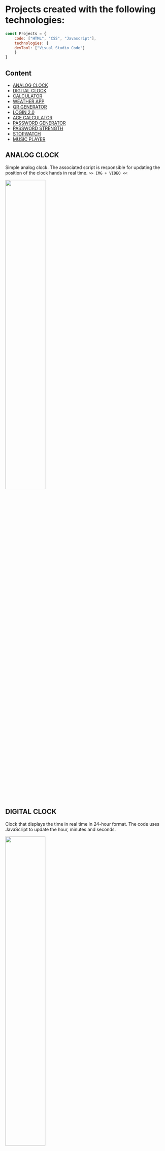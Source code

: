 # Projects created with the following technologies:

```javascript
const Projects = {
  	code: ["HTML", "CSS", "Javascript"],
	technologies: {
	devTool: ["Visual Studio Code"]
	}
}
```
## Content
<ul>
	<li><a href="https://github.com/dwn10/Analog-Clock/tree/main/DIGITAL-CLOCK/ANALOG-UHR">ANALOG CLOCK</a></li>
	<li><a href="https://github.com/dwn10/Analog-Clock/tree/main/DIGITAL-CLOCK">DIGITAL CLOCK</a></li>
	<li><a href="https://github.com/dwn10/Analog-Clock/tree/main/DIGITAL-CLOCK/CALCULATOR">CALCULATOR</a></li>
	<li><a href="https://github.com/dwn10/Analog-Clock/tree/main/DIGITAL-CLOCK/WEATHER-APP">WEATHER APP</a></li>
	<li><a href="https://github.com/dwn10/Analog-Clock/tree/main/DIGITAL-CLOCK/QR-GENERATOR">QR GENERATOR</a></li>
	<li><a href="https://github.com/dwn10/Analog-Clock/tree/main/DIGITAL-CLOCK/LOGIN%202.0">LOGIN 2.0</a></li>
	<li><a href="https://github.com/dwn10/Analog-Clock/tree/main/DIGITAL-CLOCK/AGE-CALCULATOR">AGE CALCULATOR</a></li>
	<li><a href="https://github.com/dwn10/Analog-Clock/tree/main/DIGITAL-CLOCK/PASSWORD-GENERATOR">PASSWORD GENERATOR</a></li>
	<li><a href="https://github.com/dwn10/Analog-Clock/tree/main/DIGITAL-CLOCK/PASSWORD-STRENGTH">PASSWORD STRENGTH</a></li>
	<li><a href="https://github.com/dwn10/Analog-Clock/tree/main/DIGITAL-CLOCK/STOPWATCH">STOPWATCH</a></li>
	<li><a href="https://github.com/dwn10/Analog-Clock/tree/main/DIGITAL-CLOCK/MUSIC-PLAYER">MUSIC PLAYER</a></li>
</ul>

## ANALOG CLOCK
Simple analog clock. The associated script is responsible for updating the position of the clock hands in real time.
`>> IMG + VIDEO <<`

<a href="https://media.discordapp.net/attachments/1185882189393575976/1185895477300957224/clock-1.gif?ex=65f6c9ba&is=65e454ba&hm=73bb610c3b2c0b4e18e110da9a34c6d96b446a1fd883e0a4894dc0c995bab4d6&=&width=1145&height=597"><img src="https://media.discordapp.net/attachments/1214730549969813504/1215137591658025030/analog-clock.JPG?ex=65fba812&is=65e93312&hm=cbd0b8b3dfe72d67bbb8ae5c68d7ac5cf3f4985a294016a23aa4e032f8d8df02&=&format=webp&width=1148&height=597" style="height: 50%; width:50%;"/></a>

## DIGITAL CLOCK
Clock that displays the time in real time in 24-hour format. 
The code uses JavaScript to update the hour, minutes and seconds.

<a href="https://media.discordapp.net/attachments/1185882189393575976/1185899469334642738/clock-2.gif?ex=65f6cd72&is=65e45872&hm=af8ec9fe6bddbc5f461a49d3852dd328ce9b014ff0496f432f2b5afaf0d2e0b9&=&width=1145&height=597"><img src="https://media.discordapp.net/attachments/1214730549969813504/1215137592111144990/digital-clock.JPG?ex=65fba812&is=65e93312&hm=b5fc65168c83451a76db5904f5d22ccbf8b536ac1e495a0b032683062bc0f1a3&=&format=webp&width=1148&height=597" style="height: 50%; width:50%;"/></a>

## CALCULATOR
Simple calculator that allows the user to enter mathematical expressions, 
perform basic mathematical operations and display the result.

<a href="https://media.discordapp.net/attachments/1185882189393575976/1185900714992615444/calculator.gif?ex=65f6ce9b&is=65e4599b&hm=325e75ddb31f4efdaf3d7cccb62d5befc26ab7dab9a7f6e98f0c757b6278990f&=&width=1145&height=597"><img src="https://media.discordapp.net/attachments/1214730549969813504/1215137592488755240/calculator-1.JPG?ex=65fba812&is=65e93312&hm=8621a1e003ad477f20db1c68d8171fcf32f57f93c886e6e7a946ddde3f2a9c52&=&format=webp&width=1146&height=597" style="height: 50%; width:50%;"/></a>

## WEATHER APP
An App that displays the current weather for a given city. 
The application uses the OpenWeatherMap API to obtain weather information.

<a href="https://media.discordapp.net/attachments/1185882189393575976/1185904744271708200/wetter.gif?ex=65f6d25c&is=65e45d5c&hm=a0b558ab8a6ac282eacaf690ed2fbfdf9202daafdefa29a9fa6ffbb04ff8329a&=&width=1145&height=597"><img src="https://media.discordapp.net/attachments/1214730549969813504/1215137592744611920/wetter-1.JPG?ex=65fba812&is=65e93312&hm=087cf0d8809bdb5b2f3b93107eb12037ff3b40fdb853ad953f875c2530296818&=&format=webp&width=1149&height=597" style="height: 50%; width:50%;"/></a>

## QR GENERATOR
It is a simple form with a text field to enter text or URL and a button to generate a QR code. 
The JavaScript code captures the user input, 
generates a QR code and displays it in an image.

<a href="https://media.discordapp.net/attachments/1185882189393575976/1185902096667644026/QR-generator.gif?ex=65f6cfe4&is=65e45ae4&hm=c7aa090e37b36c0c2e652f594576c630a733ab70e50e525e83383a7188e0ac4e&=&width=1145&height=597"><img src="https://media.discordapp.net/attachments/1214730549969813504/1215137593012912188/QR-generator-1.JPG?ex=65fba812&is=65e93312&hm=353de77389e1306c080e230cfe6b231b23b4adf20e6bb6ec6a19e1c219b5539e&=&format=webp&width=1149&height=597" style="height: 50%; width:50%;"/></a>

## LOGIN 2.0
It is a form for user registration with a modern interface, simple login has two options: create a new account or login with an existing account.

<a href="https://media.discordapp.net/attachments/1185882189393575976/1185904829730664478/login-2.0.gif?ex=65f6d270&is=65e45d70&hm=47eda28fd9a1b4780cb14c3ea0720ef9b3578ae1bd8ff9118c08888b971c602a&=&width=1145&height=597"><img src="https://media.discordapp.net/attachments/1214730549969813504/1215137593264447549/login-2.0-1.JPG?ex=65fba812&is=65e93312&hm=d0b79c6d5fa575185a3a80dc8f5e3879b98da66209c6f601ef60332a784a9ae2&=&format=webp&width=1146&height=597" style="height: 50%; width:50%;"/></a>

## AGE CALCULATOR
A simple age calculator that takes a date of birth as input and displays the user's current age.

<a href="https://media.discordapp.net/attachments/1185882189393575976/1185904916657602600/age-calculator-2.gif?ex=65f6d285&is=65e45d85&hm=dbafb97ad9bfb77da13273489fb6a641f55b400fca7a931ce913a3feefead1e9&=&width=1145&height=597"><img src="https://media.discordapp.net/attachments/1214730549969813504/1215137593621225502/age-calculator-1.JPG?ex=65fba812&is=65e93312&hm=d65693cb00113d37c79f9c18bde5b73ced4fca62dc81e41c8b3edbac6475e732&=&format=webp&width=1146&height=597" style="height: 50%; width:50%;"/></a>

## PASSWORD GENERATOR
This App generates a random 12-character password containing uppercase letters, lowercase letters, numbers and symbols. 
The code uses JavaScript to create a user interface with a text field to display the generated password, 
a button to generate a new password and a button to copy the generated password to the clipboard.

<a href="https://media.discordapp.net/attachments/1185882189393575976/1185904989969854464/password-generator-1.gif?ex=65f6d296&is=65e45d96&hm=6d0678fc70ef9c97edde3c9a9edb12562c2705f56d5ddd7ede5f04ad9d8f7d33&=&width=1145&height=597"><img src="https://media.discordapp.net/attachments/1214730549969813504/1215137777621147728/password-generator.png?ex=65fba83e&is=65e9333e&hm=d7979a9604f3940749093811e291af120814468118b5f9c403431854c16a4f1a&=&format=webp&quality=lossless&width=1145&height=597" style="height: 50%; width:50%;"/></a>

## PASSWORD STRENGTH
The code creates a simple user interface to evaluate the strength of a password. 
The interface consists of a password input field, a submit button and a message indicating the password strength.

<a href="https://media.discordapp.net/attachments/1185882189393575976/1186550588129943652/password-strength.gif?ex=65f92bd9&is=65e6b6d9&hm=f815065e3ffd76392f0571ce51a760e20748efafd7ef3bc0d6dbfa2749b5ff8d&=&width=1062&height=597"><img src="https://media.discordapp.net/attachments/1214730549969813504/1215137777885384714/password-strength-1.JPG?ex=65fba83e&is=65e9333e&hm=615de7341130e7449b2b6848b8f88a6aac1dfbbb04466e865e676467581bb538&=&format=webp&width=1060&height=597" style="height: 50%; width:50%;"/></a>

## STOPWATCH
Simple stopwatch. The user interface consists of three buttons: "Play", "Stop" and "Reload". 
The "Play" button starts the stopwatch, the "Stop" button stops it and the "Reload" button restarts.

<a href="https://media.discordapp.net/attachments/1185882189393575976/1186755169522819112/stopuhr.gif?ex=65f9ea61&is=65e77561&hm=977e50af48ef2e6dbe6243d110112967e63ff081fff6a44cb0184907887e84ee&=&width=1062&height=597"><img src="https://media.discordapp.net/attachments/1214730549969813504/1215137778149363754/stopuhr-1.JPG?ex=65fba83e&is=65e9333e&hm=6a657b86416e804a16cda81dad8152e218e27e129a74bc898e8da09b22d58297&=&format=webp&width=1064&height=597" style="height: 50%; width:50%;"/></a>

## MUSIC PLAYER
Minimalistic music player with basic controls such as play, pause, 
forward and rewind. The player displays an image of the song and its title, 
and also has a slider to adjust the playback progress.

<a href="https://media.discordapp.net/attachments/1185882189393575976/1186928869534597172/music_player.gif?ex=65fa8c26&is=65e81726&hm=9a6b0fca13d31e5a3f904a2a4f8eb44919efb7a60a864f2e222d20664b157024&=&width=1062&height=597"><img src="https://media.discordapp.net/attachments/1214730549969813504/1215137778405474414/music_player-1.JPG?ex=65fba83e&is=65e9333e&hm=49e3ad150f75c31d6b6da480e32806572ff25e36148ad37542717e2df5f6b103&=&format=webp&width=1059&height=597" style="height: 50%; width:50%;"/></a>
